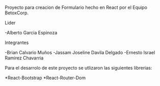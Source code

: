 Proyecto para creacion de Formulario hecho en React por el Equipo BetoxCorp.

Lider

-Alberto Garcia Espinoza

Integrantes 

-Brian Calvario Muños
-Jassam Joseline Davila Delgado
-Ernesto Israel Ramirez Chavarria

Para el desarrolo de este proyecto se utlizaron las siguientes librerias:

 *React-Bootstrap
 *React-Router-Dom
